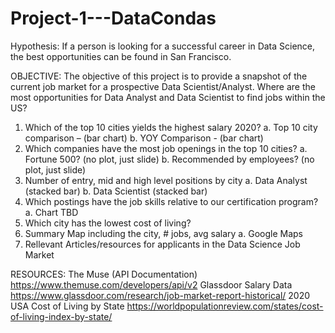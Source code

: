 # Project-1---DataCondas
Hypothesis: If a person is looking for a successful career in Data Science, the best opportunities can be found in San Francisco.

OBJECTIVE: 
The objective of this project is to provide a snapshot of the current job market for a prospective Data Scientist/Analyst. 
Where are the most opportunities for Data Analyst and Data Scientist to find jobs within the US?
1.	Which of the top 10 cities yields the highest salary 2020? 
	a.	Top 10 city comparison – (bar chart)
	b.	YOY Comparison - (bar chart)
2.	Which companies have the most job openings in the top 10 cities?
	a.	Fortune 500? (no plot, just slide)
	b.	Recommended by employees? (no plot, just slide)
3.	Number of entry, mid and high level positions by city
	a.	Data Analyst (stacked bar)
	b.	Data Scientist (stacked bar)
4.	Which postings have the job skills relative to our certification program?
	a.	Chart TBD
5.	Which city has the lowest cost of living?
6.	Summary Map including the city, # jobs, avg salary
	a.	Google Maps
7. 	Rellevant Articles/resources for applicants in the Data Science Job Market

RESOURCES:
The Muse (API Documentation)
https://www.themuse.com/developers/api/v2
Glassdoor Salary Data
https://www.glassdoor.com/research/job-market-report-historical/
2020 USA Cost of Living by State
https://worldpopulationreview.com/states/cost-of-living-index-by-state/


